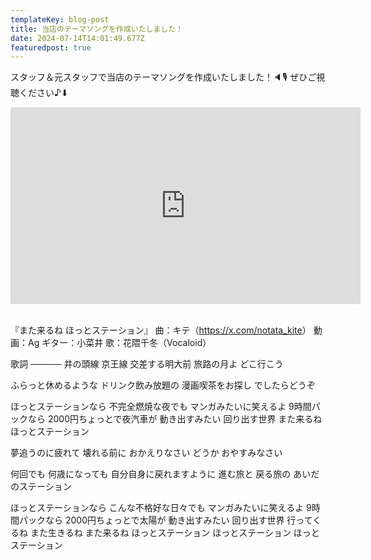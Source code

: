```yaml
---
templateKey: blog-post
title: 当店のテーマソングを作成いたしました！
date: 2024-07-14T14:01:49.677Z
featuredpost: true
---
```

スタッフ＆元スタッフで当店のテーマソングを作成いたしました！🔈🎙️
ぜひご視聴ください♪⬇︎

<iframe width="560" height="315" src="https://www.youtube.com/embed/C5LVJ2twsVs?si=AJMmDFb01__LoW4H" title="YouTube video player" frameborder="0" allow="accelerometer; autoplay; clipboard-write; encrypted-media; gyroscope; picture-in-picture; web-share" referrerpolicy="strict-origin-when-cross-origin" allowfullscreen></iframe>

\
『また来るね ほっとステーション』
曲：キテ（<https://x.com/notata_kite>）
動画：Ag
ギター：小菜井
歌：花隈千冬（Vocaloid）

歌詞
─────
井の頭線 京王線 
交差する明大前
旅路の月よ
どこ行こう

ふらっと休めるような
ドリンク飲み放題の
漫画喫茶をお探し
でしたらどうぞ

ほっとステーションなら
不完全燃焼な夜でも
マンガみたいに笑えるよ
9時間パックなら
2000円ちょっとで夜汽車が
動き出すみたい
回り出す世界
また来るね ほっとステーション

夢追うのに疲れて
壊れる前に
おかえりなさい どうか
おやすみなさい

何回でも
何歳になっても
自分自身に戻れますように
進む旅と 戻る旅の
あいだのステーション

ほっとステーションなら
こんな不格好な日々でも
マンガみたいに笑えるよ
9時間パックなら
2000円ちょっとで太陽が
動き出すみたい
回り出す世界
行ってくるね
また生きるね
また来るね  ほっとステーション
ほっとステーション
ほっとステーション